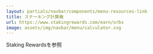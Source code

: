 ```yaml
---
layout: partials/navbar/components/menu-resources-link
title: ステーキング計算機
url: https://www.stakingrewards.com/earn/orbs
image: assets/img/navbar/menu/calculator.svg
---
```


Staking Rewardsを参照
